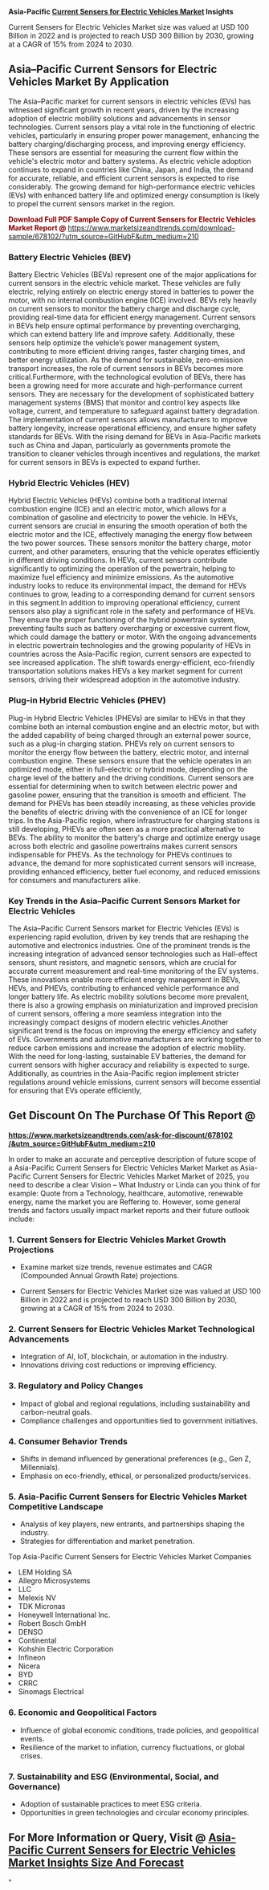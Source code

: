 <p><strong>Asia-Pacific&nbsp;<a href=""https://www.marketsizeandtrends.com/download-sample/678102/&amp;utm_source=GitHubF&amp;utm_medium=210"">Current Sensers for Electric Vehicles Market</a> Insights</strong></p><p>Current Sensers for Electric Vehicles Market size was valued at USD 100 Billion in 2022 and is projected to reach USD 300 Billion by 2030, growing at a CAGR of 15% from 2024 to 2030.</p><p><h2>Asia–Pacific Current Sensors for Electric Vehicles Market By Application</h2><p>The Asia–Pacific market for current sensors in electric vehicles (EVs) has witnessed significant growth in recent years, driven by the increasing adoption of electric mobility solutions and advancements in sensor technologies. Current sensors play a vital role in the functioning of electric vehicles, particularly in ensuring proper power management, enhancing the battery charging/discharging process, and improving energy efficiency. These sensors are essential for measuring the current flow within the vehicle's electric motor and battery systems. As electric vehicle adoption continues to expand in countries like China, Japan, and India, the demand for accurate, reliable, and efficient current sensors is expected to rise considerably. The growing demand for high-performance electric vehicles (EVs) with enhanced battery life and optimized energy consumption is likely to propel the current sensors market in the region. <p><strong><span style="color: #800000;">Download Full PDF Sample Copy of Current Sensers for Electric Vehicles Market Report @</span>&nbsp;</strong><a href="https://www.marketsizeandtrends.com/download-sample/678102/?utm_source=GitHubF&amp;utm_medium=210" target="_blank">https://www.marketsizeandtrends.com/download-sample/678102/?utm_source=GitHubF&amp;utm_medium=210</a></p></p><h3>Battery Electric Vehicles (BEV)</h3><p>Battery Electric Vehicles (BEVs) represent one of the major applications for current sensors in the electric vehicle market. These vehicles are fully electric, relying entirely on electric energy stored in batteries to power the motor, with no internal combustion engine (ICE) involved. BEVs rely heavily on current sensors to monitor the battery charge and discharge cycle, providing real-time data for efficient energy management. Current sensors in BEVs help ensure optimal performance by preventing overcharging, which can extend battery life and improve safety. Additionally, these sensors help optimize the vehicle’s power management system, contributing to more efficient driving ranges, faster charging times, and better energy utilization. As the demand for sustainable, zero-emission transport increases, the role of current sensors in BEVs becomes more critical.Furthermore, with the technological evolution of BEVs, there has been a growing need for more accurate and high-performance current sensors. They are necessary for the development of sophisticated battery management systems (BMS) that monitor and control key aspects like voltage, current, and temperature to safeguard against battery degradation. The implementation of current sensors allows manufacturers to improve battery longevity, increase operational efficiency, and ensure higher safety standards for BEVs. With the rising demand for BEVs in Asia-Pacific markets such as China and Japan, particularly as governments promote the transition to cleaner vehicles through incentives and regulations, the market for current sensors in BEVs is expected to expand further.<h3>Hybrid Electric Vehicles (HEV)</h3><p>Hybrid Electric Vehicles (HEVs) combine both a traditional internal combustion engine (ICE) and an electric motor, which allows for a combination of gasoline and electricity to power the vehicle. In HEVs, current sensors are crucial in ensuring the smooth operation of both the electric motor and the ICE, effectively managing the energy flow between the two power sources. These sensors monitor the battery charge, motor current, and other parameters, ensuring that the vehicle operates efficiently in different driving conditions. In HEVs, current sensors contribute significantly to optimizing the operation of the powertrain, helping to maximize fuel efficiency and minimize emissions. As the automotive industry looks to reduce its environmental impact, the demand for HEVs continues to grow, leading to a corresponding demand for current sensors in this segment.In addition to improving operational efficiency, current sensors also play a significant role in the safety and performance of HEVs. They ensure the proper functioning of the hybrid powertrain system, preventing faults such as battery overcharging or excessive current flow, which could damage the battery or motor. With the ongoing advancements in electric powertrain technologies and the growing popularity of HEVs in countries across the Asia-Pacific region, current sensors are expected to see increased application. The shift towards energy-efficient, eco-friendly transportation solutions makes HEVs a key market segment for current sensors, driving their widespread adoption in the automotive industry.<h3>Plug-in Hybrid Electric Vehicles (PHEV)</h3><p>Plug-in Hybrid Electric Vehicles (PHEVs) are similar to HEVs in that they combine both an internal combustion engine and an electric motor, but with the added capability of being charged through an external power source, such as a plug-in charging station. PHEVs rely on current sensors to monitor the energy flow between the battery, electric motor, and internal combustion engine. These sensors ensure that the vehicle operates in an optimized mode, either in full-electric or hybrid mode, depending on the charge level of the battery and the driving conditions. Current sensors are essential for determining when to switch between electric power and gasoline power, ensuring that the transition is smooth and efficient. The demand for PHEVs has been steadily increasing, as these vehicles provide the benefits of electric driving with the convenience of an ICE for longer trips. In the Asia-Pacific region, where infrastructure for charging stations is still developing, PHEVs are often seen as a more practical alternative to BEVs. The ability to monitor the battery's charge and optimize energy usage across both electric and gasoline powertrains makes current sensors indispensable for PHEVs. As the technology for PHEVs continues to advance, the demand for more sophisticated current sensors will increase, providing enhanced efficiency, better fuel economy, and reduced emissions for consumers and manufacturers alike.<h3>Key Trends in the Asia–Pacific Current Sensors Market for Electric Vehicles</h3><p>The Asia–Pacific Current Sensors market for Electric Vehicles (EVs) is experiencing rapid evolution, driven by key trends that are reshaping the automotive and electronics industries. One of the prominent trends is the increasing integration of advanced sensor technologies such as Hall-effect sensors, shunt resistors, and magnetic sensors, which are crucial for accurate current measurement and real-time monitoring of the EV systems. These innovations enable more efficient energy management in BEVs, HEVs, and PHEVs, contributing to enhanced vehicle performance and longer battery life. As electric mobility solutions become more prevalent, there is also a growing emphasis on miniaturization and improved precision of current sensors, offering a more seamless integration into the increasingly compact designs of modern electric vehicles.Another significant trend is the focus on improving the energy efficiency and safety of EVs. Governments and automotive manufacturers are working together to reduce carbon emissions and increase the adoption of electric mobility. With the need for long-lasting, sustainable EV batteries, the demand for current sensors with higher accuracy and reliability is expected to surge. Additionally, as countries in the Asia-Pacific region implement stricter regulations around vehicle emissions, current sensors will become essential for ensuring that EVs operate efficiently,</p><h2><strong>Get Discount On The Purchase Of This Report @&nbsp;</strong></h2><p><strong><a href=""https://www.marketsizeandtrends.com/ask-for-discount/678102/&amp;utm_source=GitHubF&amp;utm_medium=210"" target=""_blank"">https://www.marketsizeandtrends.com/ask-for-discount/678102<br />/&amp;utm_source=GitHubF&amp;utm_medium=210</a></strong></p><p>In order to make an accurate and perceptive description of future scope of a Asia-Pacific&nbsp;Current Sensers for Electric Vehicles Market Market as Asia-Pacific&nbsp;Current Sensers for Electric Vehicles Market Market of 2025, you need to describe a clear Vision &ndash; What Industry or Linda can you think of for example: Quote from a Technology, healthcare, automotive, renewable energy, name the market you are Reffering to. However, some general trends and factors usually impact market reports and their future outlook include:</p><h3>1.&nbsp;<strong>Current Sensers for Electric Vehicles Market Growth Projections</strong></h3><ul><li>Examine market size trends, revenue estimates and CAGR (Compounded Annual Growth Rate) projections.</li><li><p>Current Sensers for Electric Vehicles Market size was valued at USD 100 Billion in 2022 and is projected to reach USD 300 Billion by 2030, growing at a CAGR of 15% from 2024 to 2030.</p></li></ul><h3>2.&nbsp;<strong>Current Sensers for Electric Vehicles Market Technological Advancements</strong></h3><ul><li>Integration of AI, IoT, blockchain, or automation in the industry.</li><li>Innovations driving cost reductions or improving efficiency.</li></ul><h3>3.&nbsp;<strong>Regulatory and Policy Changes</strong></h3><ul><li>Impact of global and regional regulations, including sustainability and carbon-neutral goals.</li><li>Compliance challenges and opportunities tied to government initiatives.</li></ul><h3>4.&nbsp;<strong>Consumer Behavior Trends</strong></h3><ul><li>Shifts in demand influenced by generational preferences (e.g., Gen Z, Millennials).</li><li>Emphasis on eco-friendly, ethical, or personalized products/services.</li></ul><h3>5.&nbsp;<strong>Asia-Pacific Current Sensers for Electric Vehicles Market Competitive Landscape</strong></h3><ul><li>Analysis of key players, new entrants, and partnerships shaping the industry.</li><li>Strategies for differentiation and market penetration.</li></ul><p data-pm-slice=""1 1 []"">Top Asia-Pacific Current Sensers for Electric Vehicles Market Companies</p><div data-test-id=""""><p><li>LEM Holding SA</li><li> Allegro Microsystems</li><li> LLC</li><li> Melexis NV</li><li> TDK Micronas</li><li> Honeywell International Inc.</li><li> Robert Bosch GmbH</li><li> DENSO</li><li> Continental</li><li> Kohshin Electric Corporation</li><li> Infineon</li><li> Nicera</li><li> BYD</li><li> CRRC</li><li> Sinomags Electrical</li></p></div><h3>6.&nbsp;<strong>Economic and Geopolitical Factors</strong></h3><ul><li>Influence of global economic conditions, trade policies, and geopolitical events.</li><li>Resilience of the market to inflation, currency fluctuations, or global crises.</li></ul><h3>7.&nbsp;<strong>Sustainability and ESG (Environmental, Social, and Governance)</strong></h3><ul><li>Adoption of sustainable practices to meet ESG criteria.</li><li>Opportunities in green technologies and circular economy principles.</li></ul><h2><strong>For More Information or Query, Visit @&nbsp;</strong><a href=""https://www.verifiedmarketreports.com/product/current-sensers-for-electric-vehicles-market/"" target=""_blank"">Asia-Pacific Current Sensers for Electric Vehicles Market Insights Size And Forecast</a></h2>"
